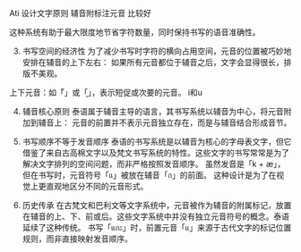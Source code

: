 Ati 设计文字原则   辅音附标注元音 比较好



这种系统有助于最大限度地节省字符数量，同时保持书写的语音准确性。

3. 书写空间的经济性
为了减少书写时字符的横向占用空间，元音的位置被巧妙地安排在辅音的上下左右：
如果所有元音都位于辅音之后，文字会显得很长，排版不美观。




上下元音：如「ิ」或「ุ」，表示短促或次要的元音。  i和u



4. 辅音核心原则
泰语属于辅音主导的语言，其书写系统以辅音为中心，将元音附加到辅音上：
元音的前置并不表示元音独立存在，而是与辅音结合形成音节。



1. 书写顺序不等于发音顺序
泰语的书写系统是以辅音为核心的字母表文字，但它借鉴了来自古高棉文字以及梵文书写系统的特性。这些文字的书写常常是为了解决文字排列的空间问题，而非严格按照发音顺序。
虽然发音是「k + æ」，但在书写时，元音符号「แ」被放在辅音「ก」的前面。
这种设计是为了在视觉上更直观地区分不同的元音形式。


2. 历史传承
在古梵文和巴利文等文字系统中，元音被作为辅音的附属标记，放置在辅音的上、下、前或后。这些文字系统中并没有独立元音符号的概念。泰语延续了这种传统。
书写「แกะ」时，前置元音「แ」来源于古代文字的标记位置规则，而非直接映射发音顺序。

